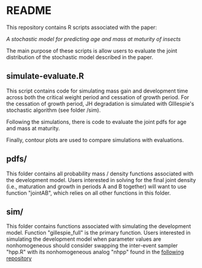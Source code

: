 # README

This repository contains R scripts associated with the paper:

*A stochastic model for predicting age and mass at maturity of insects*

The main purpose of these scripts is allow users to evaluate the joint distribution of the stochastic model described in the paper.

## simulate-evaluate.R

This script contains code for simulating mass gain and development time across both the critical weight period and cessation of growth period. For the cessation of growth period, JH degradation is simulated with GIllespie's stochastic algorithm (see folder /sim).

Following the simulations, there is code to evaluate the joint pdfs for age and mass at maturity.

Finally, contour plots are used to compare simulations with evaluations.

## pdfs/

This folder contains all probability mass / density functions associated with the development model. Users interested in solving for the final joint density (i.e., maturation and growth in periods A and B together) will want to use function "jointAB", which relies on all other functions in this folder.

## sim/

This folder contains functions associated with simulating the development model. Function "gillespie_full" is the primary function. Users interested in simulating the development model when parameter values are nonhomogeneous should consider swapping the inter-event sampler "hpp.R" with its nonhomogeneous analog "nhpp" found in the [following repository](https://github.com/legault/SSAplus) 
